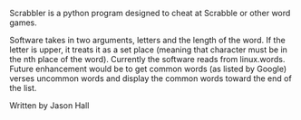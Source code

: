 Scrabbler is a python program designed to cheat at Scrabble or other word games.

Software takes in two arguments, letters and the length of the word.  If the letter is upper, it treats it as a set place (meaning that character must be in the nth place of the word).  Currently the software reads from linux.words.  Future enhancement would be to get common words (as listed by Google) verses uncommon words and display the common words toward the end of the list.

Written by Jason Hall

